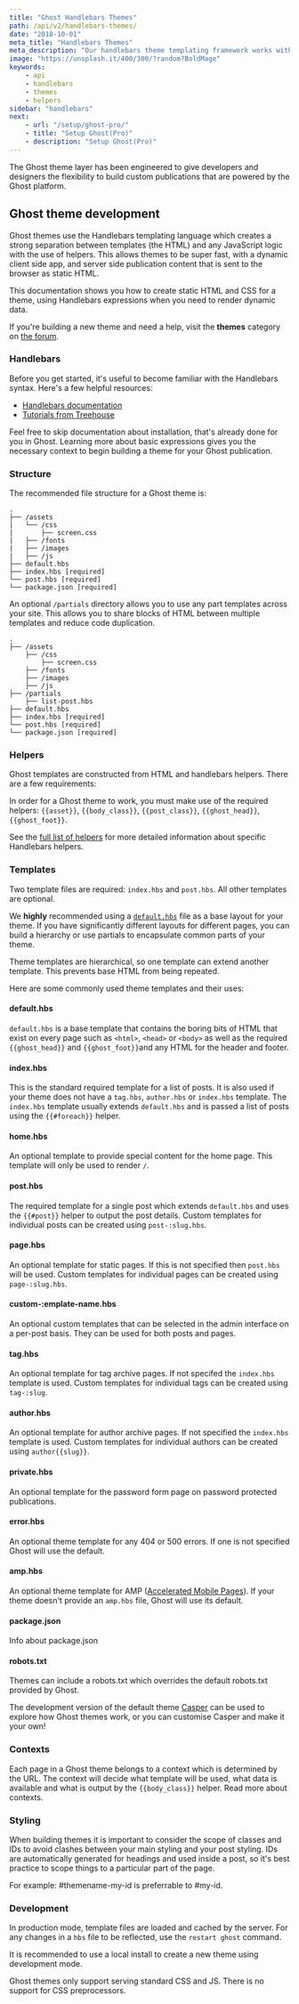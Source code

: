 ```yaml
---
title: "Ghost Handlebars Themes"
path: /api/v2/handlebars-themes/
date: "2018-10-01"
meta_title: "Handlebars Themes"
meta_description: "Our handlebars theme templating framework works with the Ghost API to build flexible publishing websites. Start building your custom theme here!"
image: "https://unsplash.it/400/300/?random?BoldMage"
keywords:
    - api
    - handlebars
    - themes
    - helpers
sidebar: "handlebars"
next:
    - url: "/setup/ghost-pro/"
    - title: "Setup Ghost(Pro)"
    - description: "Setup Ghost(Pro)"
---
```

The Ghost theme layer has been engineered to give developers and designers the flexibility to build custom publications that are powered by the Ghost platform.

## Ghost theme development

Ghost themes use the Handlebars templating language which creates a strong separation between templates (the HTML) and any JavaScript logic with the use of helpers. This allows themes to be super fast, with a dynamic client side app, and server side publication content that is sent to the browser as static HTML.

This documentation shows you how to create static HTML and CSS for a theme, using Handlebars expressions when you need to render dynamic data.

If you're building a new theme and need a help, visit the **themes** category on [the forum](https://forum.ghost.org/).

### Handlebars

Before you get started, it's useful to become familiar with the Handlebars syntax. Here's a few helpful resources:

* [Handlebars documentation](https://handlebarsjs.com/expressions.html)
* [Tutorials from Treehouse](https://blog.teamtreehouse.com/getting-started-with-handlebars-js)

Feel free to skip documentation about installation, that's already done for you in Ghost. Learning more about basic expressions gives you the necessary context to begin building a theme for your Ghost publication.

### Structure

The recommended file structure for a Ghost theme is:

```
.
├── /assets
|   └── /css
|       ├── screen.css
|   ├── /fonts
|   ├── /images
|   ├── /js
├── default.hbs
├── index.hbs [required]
└── post.hbs [required]
└── package.json [required]
```

An optional `/partials` directory allows you to use any part templates across your site. This allows you to share blocks of HTML between multiple templates and reduce code duplication.

```
.
├── /assets
    ├── /css
        ├── screen.css
    ├── /fonts
    ├── /images
    ├── /js
├── /partials
    ├── list-post.hbs
├── default.hbs
├── index.hbs [required]
└── post.hbs [required]
└── package.json [required]
```

### Helpers

Ghost templates are constructed from HTML and handlebars helpers. There are a few requirements:

In order for a Ghost theme to work, you must make use of the required helpers: `{{asset}}`, `{{body_class}}`, `{{post_class}}`, `{{ghost_head}}`, `{{ghost_foot}}`.

See the [full list of helpers](https://docs.ghost.org//api/v2/handlebars-themes/helpers/)  for more detailed information about specific Handlebars helpers.

### Templates

Two template files are required: `index.hbs` and `post.hbs`. All other templates are optional.

We **highly** recommended using  a [`default.hbs`](#default-hbs) file as a base layout for your theme. If you have significantly different layouts for different pages, you can build a hierarchy or use partials to encapsulate common parts of your theme.

Theme templates are hierarchical, so one template can extend another template. This prevents base HTML from being repeated.

Here are some commonly used theme templates and their uses:

#### default.hbs
`default.hbs` is a base template that contains the boring bits of HTML that exist on every page such as `<html>`, `<head>` or `<body>` as well as the required `{{ghost_head}}` and `{{ghost_foot}}`and any HTML for the header and footer.

#### index.hbs
This is the standard required template for a list of posts. It is also used if your theme does not have a `tag.hbs`, `author.hbs` or `index.hbs` template. The `index.hbs` template usually extends `default.hbs` and is passed a list of posts using the `{{#foreach}}` helper.

#### home.hbs
An optional template to provide special content for the home page. This template will only be used to render `/`.

#### post.hbs
The required template for a single post which extends `default.hbs` and uses the `{{#post}}` helper to output the post details. Custom templates for individual posts can be created using `post-:slug.hbs`.

#### page.hbs
An optional template for static pages. If this is not specified then `post.hbs` will be used. Custom templates for individual pages can be created using `page-:slug.hbs`.

#### custom-:emplate-name.hbs
An optional custom templates that can be selected in the admin interface on a per-post basis. They can be used for both posts and pages.

#### tag.hbs
An optional template for tag archive pages. If not specifed the `index.hbs` template is used. Custom templates for individual tags can be created using `tag-:slug`.

#### author.hbs
An optional template for author archive pages. If not specified the `index.hbs` template is used. Custom templates for individual authors can be created using `author{{slug}}`.

#### private.hbs
An optional template for the password form page on password protected publications.

#### error.hbs
An optional theme template for any 404 or 500 errors. If one is not specified Ghost will use the default.

#### amp.hbs
An optional theme template for  AMP ([Accelerated Mobile Pages](https://www.ampproject.org/docs/get_started/about-amp.html)). If your theme doesn't provide an `amp.hbs` file, Ghost will use its default.

#### package.json
Info about package.json

#### robots.txt
Themes can include a robots.txt which overrides the default robots.txt provided by Ghost.

The development version of the default theme [Casper](https://github.com/TryGhost/Casper) can be used to explore how Ghost themes work, or you can customise Casper and make it your own!

### Contexts
Each page in a Ghost theme belongs to a context which is determined by the URL. The context will decide what template will be used, what data is available and what is output by the `{{body_class}}` helper. Read more about contexts.

### Styling

When building themes it is important to consider the scope of classes and IDs to avoid clashes between your main styling and your post styling. IDs are automatically generated for headings and used inside a post, so it's best practice to scope things to a particular part of the page.

For example: #themename-my-id is preferrable to #my-id.

### Development
In production mode, template files are loaded and cached by the server. For any changes in a `hbs` file to be reflected, use the `restart ghost` command.

It is recommended to use a local install to create a new theme using development mode.

Ghost themes only support serving standard CSS and JS. There is no support for CSS preprocessors.


